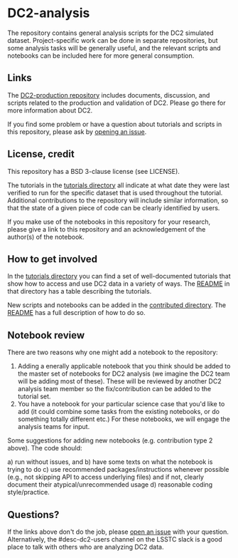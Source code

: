 # DC2-analysis

The repository contains general analysis scripts for the DC2 simulated dataset.  Project-specific work can be done in separate repositories, but some analysis tasks will be generally useful, and the relevant scripts and notebooks can be included here for more general consumption.

## Links

The [DC2-production repository](https://github.com/LSSTDESC/DC2-production) includes documents, discussion, and scripts related to the production and validation of DC2.  Please go there for more information about DC2.

If you find some problem or have a question about tutorials and scripts in this repository, please ask by [opening an issue](https://github.com/LSSTDESC/DC2-analysis/issues).

## License, credit

This repository has a BSD 3-clause license (see LICENSE).

The tutorials in the [tutorials directory](https://github.com/LSSTDESC/DC2-analysis/tree/master/tutorials) all indicate at what date they were last verified to run for the specific dataset that is used throughout the tutorial.  Additional contributions to the repository will include similar information, so that the state of a given piece of code can be clearly identified by users.

If you make use of the notebooks in this repository for your research, please give a link to this repository and an acknowledgement of the author(s) of the notebook.

## How to get involved

In the [tutorials directory](https://github.com/LSSTDESC/DC2-analysis/tree/master/tutorials) you can find a set of well-documented tutorials that show how to access and use DC2 data in a variety of ways.  The [README](https://github.com/LSSTDESC/DC2-analysis/tree/master/tutorials/README.rst) in that directory has a table describing the tutorials.

New scripts and notebooks can be added in the [contributed directory](https://github.com/LSSTDESC/DC2-analysis/tree/master/contributed).  The [README](https://github.com/LSSTDESC/DC2-analysis/tree/master/contributed/README.md) has a full description of how to do so.

## Notebook review

There are two reasons why one might add a notebook to the repository:

1) Adding a enerally applicable notebook that you think should be added to the master set of notebooks for DC2 analysis (we imagine the DC2 team will be adding most of these). These will be reviewed by another DC2 analysis team member so the fix/contribution can be added to the tutorial set.
2) You have a notebook for your particular science case that you'd like to add (it could combine some tasks from the existing notebooks, or do something totally different etc.) For these notebooks, we will engage the analysis teams for input.

Some suggestions for adding new notebooks (e.g. contribution type 2 above). The code should:

a) run without issues, and 
b) have some texts on what the notebook is trying to do 
c) use recommended packages/instructions whenever possible (e.g., not skipping API to access underlying files) and if not, clearly document their atypical/unrecommended usage
d) reasonable coding style/practice.


## Questions?

If the links above don't do the job, please [open an issue](https://github.com/LSSTDESC/DC2-analysis/issues) with your question.  Alternatively, the #desc-dc2-users channel on the LSSTC slack is a good place to talk with others who are analyzing DC2 data.
